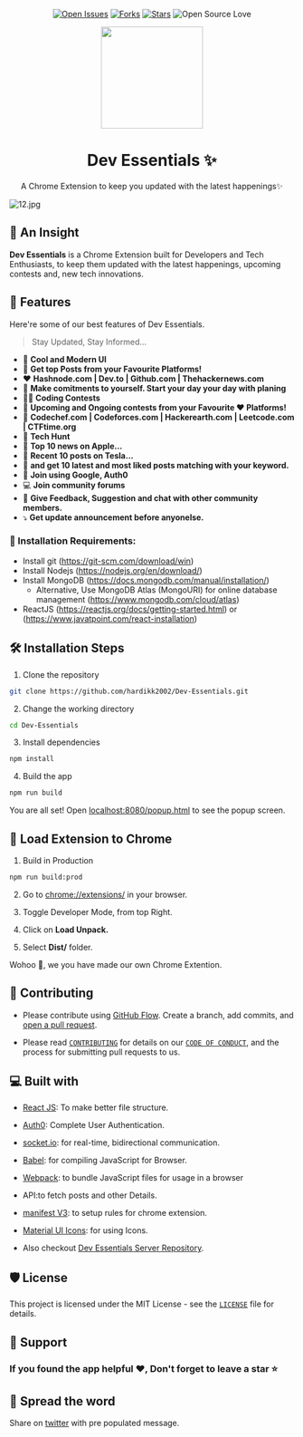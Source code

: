 
<div align=center>

[![Open Issues](https://img.shields.io/github/issues/hardikk2002/Dev-Essentials?style=for-the-badge&logo=github)](https://github.com/hardikk2002/Dev-Essentials/issues) [![Forks](https://img.shields.io/github/forks/hardikk2002/Dev-Essentials?style=for-the-badge&logo=github)](https://github.com/hardikk2002/Dev-Essentials/network/members) [![Stars](https://img.shields.io/github/stars/hardikk2002/Dev-Essentials?style=for-the-badge&logo=reverbnation)](https://github.com/code-monk08/connect-four/stargazers) ![Open Source Love](https://img.shields.io/badge/Open%20Source-%E2%99%A5-red?style=for-the-badge&logo=open-source-initiative)
</div>
<div align=center >
<img width="180px" src="https://cdn.hashnode.com/res/hashnode/image/upload/v1630461387242/dW781sn37.png" />
</div>

<h1 align="center">Dev Essentials ✨️</h1>
<p align="center"> A Chrome Extension to keep you updated with the latest happenings✨️ </P>

![12.jpg](https://cdn.hashnode.com/res/hashnode/image/upload/v1630443229855/U0uZjg--0.jpeg)
## 🔰 An Insight
**Dev Essentials** is a Chrome Extension built for Developers and Tech Enthusiasts, to keep them updated with the latest happenings, upcoming contests and, new tech innovations. 

## 🧐 Features

Here're some of our best features of Dev Essentials.

> Stay Updated, Stay Informed...

- 🚀 **Cool and Modern UI**
- 💯 **Get top Posts from your Favourite  Platforms!**
- ❤️  **Hashnode.com | Dev.to | Github.com | Thehackernews.com**
- 🎯 **Make comitments to yourself. Start your day your day with planing**
- 🧑‍💻 **Coding Contests**
- 🥳 **Upcoming and Ongoing contests from your Favourite ❤️ Platforms!**
- 🤩 **Codechef.com | Codeforces.com | Hackerearth.com | Leetcode.com | CTFtime.org**
- 🌈 **Tech Hunt**
- 🎯 **Top 10 news on Apple...**
- 🤩 **Recent 10 posts on Tesla...**
- 🥳 **and get 10 latest and most liked posts matching with your keyword.**
- 👤 **Join using Google, Auth0**
- 💻 **Join community forums**
- 🚀 **Give Feedback, Suggestion and chat with other community members.**
- ⤵️ **Get update announcement before anyonelse.**

### 📝 Installation Requirements: 
- Install git (https://git-scm.com/download/win)
- Install Nodejs (https://nodejs.org/en/download/)
- Install MongoDB (https://docs.mongodb.com/manual/installation/)
  - Alternative, Use MongoDB Atlas (MongoURI) for online database management (https://www.mongodb.com/cloud/atlas) 
- ReactJS (https://reactjs.org/docs/getting-started.html) or (https://www.javatpoint.com/react-installation)


## 🛠️ Installation Steps

1. Clone the repository

```bash
git clone https://github.com/hardikk2002/Dev-Essentials.git
```

2. Change the working directory

```bash
cd Dev-Essentials
```

3. Install dependencies

```bash
npm install
```

4. Build the app

```bash
npm run build
```

You are all set! Open [localhost:8080/popup.html](http://localhost:8080/popup.html) to see the popup screen.

## 🎉 Load Extension to Chrome

1. Build in Production 

```bash
npm run build:prod
```
2. Go to [chrome://extensions/](chrome://extensions/) in your browser.

3. Toggle Developer Mode, from top Right.

4. Click on **Load Unpack.**

5. Select **Dist/** folder.

Wohoo 🥳, we you have made our own Chrome Extention.

## 🍰 Contributing

- Please contribute using [GitHub Flow](https://guides.github.com/introduction/flow). Create a branch, add commits, and [open a pull request](https://github.com/hardikk2002/Dev-Essentials/pulls).

- Please read [`CONTRIBUTING`](CONTRIBUTING.md) for details on our [`CODE OF CONDUCT`](CODE_OF_CONDUCT.md), and the process for submitting pull requests to us.
## 💻 Built with

- [React JS](https://reactjs.org/): To make better file structure.
- [Auth0](https://auth0.com/): Complete User Authentication.
- [socket.io](https://socket.io/): for real-time, bidirectional communication.
- [Babel](https://babeljs.io/): for compiling JavaScript for Browser.
- [Webpack](https://webpack.js.org/): to bundle JavaScript files for usage in a browser
- API:to fetch posts and other Details.
- [manifest V3](https://developer.chrome.com/docs/extensions/mv3/intro/): to setup rules for chrome extension.
- [Material UI Icons](http://material-ui.com/): for using Icons.

- Also checkout [Dev Essentials Server Repository](https://github.com/hardikk2002/Dev-Essential-Server).

## 🛡️ License

This project is licensed under the MIT License - see the [`LICENSE`](LICENSE) file for details.

## 🙏 Support

### If you found the app helpful ❤️, Don't forget to leave a star ⭐️

## 🦄 Spread the word

Share on [twitter](https://twitter.com/intent/tweet?url=https%3A%2F%2Fgithub.com%2Fhardikk2002%2FDev-Essentials&via=%40hardikk2002&text=Check%20out%20Dev%20Essentials%2C%20It%20will%20keep%20you%20updated%20with%20the%20latest%20happenings%20and%20contests%2C%20so%20that%20you%20will%20never%20miss%20the%20opportunities.&hashtags=devcommunity%2C%20hashnode%2C%20productivity%2C%20opensource) with pre populated message.


